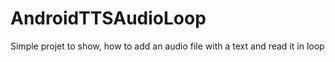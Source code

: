# AndroidTTSAudioLoop

Simple projet to show, how to add an audio file with a text and read it in loop
